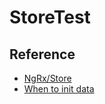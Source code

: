 # StoreTest

## Reference
* [NgRx/Store](https://ngrx.io/guide/store)
* [When to init data](https://dev.to/jonrimmer/where-to-initiate-data-load-in-ngrx-358l)
